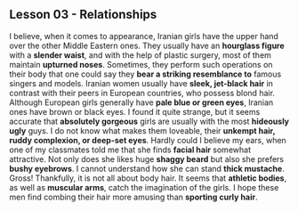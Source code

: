 ## Lesson 03 - Relationships

I believe, when it comes to appearance, Iranian girls have the upper hand over the other Middle Eastern ones. They usually have an **hourglass figure** with a **slender waist**, and with the help of plastic surgery, most of them maintain **upturned noses**. Sometimes, they perform such operations on their body that one could say they **bear a striking resemblance to** famous singers and models.
Iranian women usually have **sleek, jet-black hair** in contrast with their peers in European countries, who possess blond hair. Although European girls generally have **pale blue or green eyes**, Iranian ones have brown or black eyes.
I found it quite strange, but it seems accurate that **absolutely gorgeous** girls are usually with the most **hideously ugly** guys. I do not know what makes them loveable, their **unkempt hair, ruddy complexion, or deep-set eyes**. Hardly could I believe my ears, when one of my classmates told me that she finds **facial hair** somewhat attractive. Not only does she likes huge **shaggy beard** but also she prefers **bushy eyebrows**. I cannot understand how she can stand **thick mustache**. Gross!
Thankfully, it is not all about body hair. It seems that **athletic bodies**, as well as **muscular arms**, catch the imagination of the girls. I hope these men find combing their hair more amusing than **sporting curly hair**.
